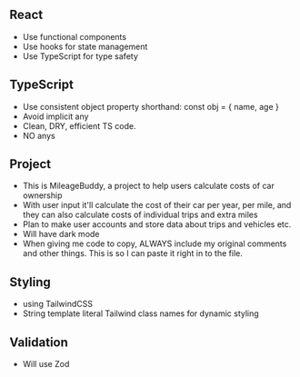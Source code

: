 ## React

- Use functional components
- Use hooks for state management
- Use TypeScript for type safety

## TypeScript

- Use consistent object property shorthand: const obj = { name, age }
- Avoid implicit any
- Clean, DRY, efficient TS code.
- NO anys

## Project

- This is MileageBuddy, a project to help users calculate costs of car ownership
- With user input it'll calculate the cost of their car per year, per mile, and they can also calculate costs of individual trips and extra miles
- Plan to make user accounts and store data about trips and vehicles etc.
- Will have dark mode
- When giving me code to copy, ALWAYS include my original comments and other things. This is so I can paste it right in to the file.

## Styling

- using TailwindCSS
- String template literal Tailwind class names for dynamic styling

## Validation

- Will use Zod
